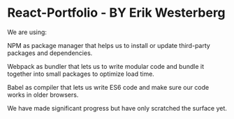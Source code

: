 # React-Portfolio - BY Erik Westerberg

We are using:

NPM as package manager that helps us to install or update third-party packages and dependencies.

Webpack as bundler that lets us to write modular code and bundle it together into small packages to optimize load time.

Babel as compiler that lets us write ES6 code and make sure our code works in older browsers.

We have made significant progress but have only scratched the surface yet.
